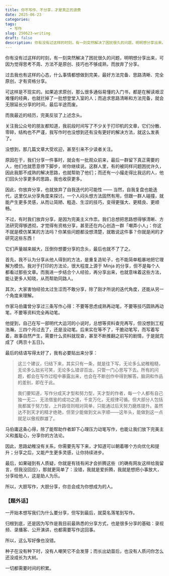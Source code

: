 ```yaml
---
title: 你不写作、不分享，才是真正的浪费
date: 2025-06-23
categories: 
tags:
  - 写作
slug: 250623-writing
draft: false
description: 你有没有过这样的时刻，有一刻突然解决了困扰很久的问题，明明想分享出来，可因为觉得思考不周、方法不是原创、技巧也不够成熟，而放弃了分享。
---
```

你有没有过这样的时刻，有一刻突然解决了困扰很久的问题，明明想分享出来，可因为觉得思考不周、方法不是原创、技巧也不够成熟，而放弃了分享。

过去我也有这样的心态，什么事情都想做到完美，最好方法完备、思路清晰、完全原创，才有资格分享。

可这样是不现实的。如果追求原创，那么很多通俗易懂的入门书，都是在解读艰涩难懂的经典，也就拦掉了一批想登堂入室的人；而追求思路清晰和方法完备，就会无限延长分享的时间，最后半途而废。

而我最近的经历，完美反驳了上述念头。

关注我公众号的朋友都知道，我前段时间写了不少关于打印机的文章，它们分散、零碎，结构也不严谨，我写作时也没想到还有没有更好的解决方法，就这么发表了。

没想到，那几篇文章大受欢迎，甚至引来不少读者关注。

原因在于，我们分享一件事时，就会有一批观众前来，最后一群留下真正需要的人，他们也就愿意停下脚步，听你继续说。这群人里，有的被同样问题困扰许久，因此我那不成熟的解决思路，也就帮助了他们；而还有一小撮走得比我远的人，他们回头分享更多的思路，我也收获更多。

因此，你放弃分享，也就放弃了自我迭代的可能性 —— 当然，自我复盘也能迭代，这里仅从分享角度来探讨。一个人闷头想方法固然有用，但跟一群人碰撞，就能产生更多灵感，从而让简陋、粗造、生涩的技巧，变得更强大、更精良、更顺畅。

不过，有时我们放弃分享，是因为完美主义作祟。我们总想把思路想得够清晰、方法研究得够透彻，才觉得有资格分享，甚至还在内心创造一群「嘲弄小人」：你这不就是模仿某某的方法吗？你某些问题都没想清楚，就敢说这件事？你就是闲的才研究这些东西！

它们声量越来越大，压倒你想要分享的念头，最后也就不了了之。

首先，我不认为分享从他人得到的方法，是重复造轮子，也不能简单粗暴地把它理解为模仿。我对于打印的方法论，很大程度上源于 Minja 的分享，但不是每个人都看过那些文章。而我进一步结合个人经验，再分享出来，也就意味着这些方法，能让更多人知晓，从而帮助同路人。

其次，大家害怕经验太过生涩而不敢分享，除了刚才所说的迭代角度，还能从另一个角度来理解。

作家马伯庸曾分享过三条写作心得：不要等思虑成熟再动笔，不要等技巧圆熟再动笔，不要等资料完全再动笔。

他提到，自己在写一部明代大运河的小说时，总想等资料查完再写，但没想到工程浩瀚，三四个月过去了，还是没动笔。后来实在等不了，干脆动笔写，而写着写着，故事自然产生，需要什么资料就现查，甚至不断推翻之前写的剧情，于是就完成了《两京十五日》。

最后的结语写得太好了，我有必要贴出来分享：

> 这三个建议，归结下来，其实只有一条，就是往下写。无论多么幼稚粗糙，无论多么拙劣可笑，无论多么错谬百出，只管一门心思写下去。所有的问题，都会在写作过程中暴露出来，也会在不断创作中得到解答。脑洞和作品的差别，即在于此。
>
> 我们要知道，写作分成天才型和努力型，天才型的作者，每一个人都有自己独一无二、无法借鉴的成功之道，千变万化，无规律可循。但大部分人包括我都属于努力型，上升路径则相对简单，只能通过后天努力磨炼提升。虽然达不到天才的精才绝艳，但至少能做到文从字顺——这年头，能做到这一点就足以傲视群雄了。

马伯庸这条心得，除了能帮助作者卸下心理压力动笔写作，也能让我们放下完美主义和羞耻心，分享你的方法论。

因此，思路幼稚没有关系，你需要先写下来，才知道可以朝着哪个方向优化和提升；分享之后，又能产生更多灵感，让你持续进步。

最后，如果碰到有人质疑，你就是有钱有闲才会折腾这些（的确有网友这样给我留言，但我没回应），那就更简单了：没错，我就是爱折腾，我就是想把小事放大，分享给他人，这是助人为乐。

所以，大胆写作，大胆分享，你总会成为你想成为的人。

### 【题外话】

一开始本想写我们为什么要分享，但写到最后，就莫名落笔到写作。

归根到底，还是因为写作是我目前最熟悉的分享方式，也是很多分享的基础：录视频、录播客、公开演讲，也都需要写作这回事。

所以，这么写好像也没错。

种子在没有种下时，没有人嘲笑它不会发芽；而长出幼苗后，也没有人质问你怎么还没成长为大树。

一切都需要时间的积累。
